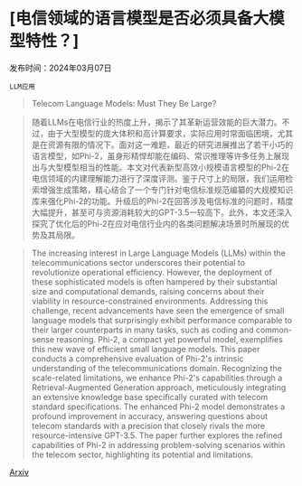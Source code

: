 # [电信领域的语言模型是否必须具备大模型特性？]

发布时间：2024年03月07日

`LLM应用`

> Telecom Language Models: Must They Be Large?

> 随着LLMs在电信行业的热度上升，揭示了其革新运营效能的巨大潜力。不过，由于大型模型的庞大体积和高计算要求，实际应用时常面临困境，尤其是在资源有限的情况下。面对这一难题，最近的研究进展推出了若干小巧的语言模型，如Phi-2，虽身形精悍却能在编码、常识推理等许多任务上展现出与大型模型相当的性能。本文对代表新型高效小规模语言模型的Phi-2在电信领域的内建理解能力进行了深度评测。鉴于尺寸上的局限，我们运用检索增强生成策略，精心结合了一个专门针对电信标准规范编纂的大规模知识库来强化Phi-2的功能。升级后的Phi-2在回答涉及电信标准的问题时，精度大幅提升，甚至可与资源消耗较大的GPT-3.5一较高下。此外，本文还深入探究了优化后的Phi-2在应对电信行业内的各类问题解决场景时所展现的优势及其局限。

> The increasing interest in Large Language Models (LLMs) within the telecommunications sector underscores their potential to revolutionize operational efficiency. However, the deployment of these sophisticated models is often hampered by their substantial size and computational demands, raising concerns about their viability in resource-constrained environments. Addressing this challenge, recent advancements have seen the emergence of small language models that surprisingly exhibit performance comparable to their larger counterparts in many tasks, such as coding and common-sense reasoning. Phi-2, a compact yet powerful model, exemplifies this new wave of efficient small language models. This paper conducts a comprehensive evaluation of Phi-2's intrinsic understanding of the telecommunications domain. Recognizing the scale-related limitations, we enhance Phi-2's capabilities through a Retrieval-Augmented Generation approach, meticulously integrating an extensive knowledge base specifically curated with telecom standard specifications. The enhanced Phi-2 model demonstrates a profound improvement in accuracy, answering questions about telecom standards with a precision that closely rivals the more resource-intensive GPT-3.5. The paper further explores the refined capabilities of Phi-2 in addressing problem-solving scenarios within the telecom sector, highlighting its potential and limitations.

[Arxiv](https://arxiv.org/abs/2403.04666)
